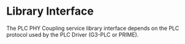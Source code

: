 # Library Interface

The PLC PHY Coupling service library interface depends on the PLC protocol used by the PLC Driver (G3-PLC or PRIME).
